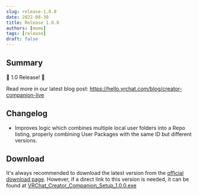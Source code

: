 ```yaml
---
slug: release-1.0.0
date: 2022-08-30
title: Release 1.0.0
authors: [momo]
tags: [release]
draft: false
---
```

## Summary

🎉 1.0 Release! 🎉

Read more in our latest blog post: https://hello.vrchat.com/blog/creator-companion-live

<!--truncate-->

## Changelog

* Improves logic which combines multiple local user folders into a Repo listing, properly combining User Packages with the same ID but different versions.

## Download

It's always recommended to download the latest version from the [official download page](https://vrchat.com/home/download).
However, if a direct link to this version is needed, it can be found at [VRChat_Creator_Companion_Setup_1.0.0.exe](https://vrcpm.vrchat.cloud/vcc/Builds/1.0.0/VRChat_CreatorCompanion_Setup_1.0.0.exe)
